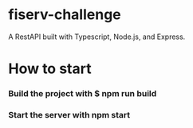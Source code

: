 # fiserv-challenge
A RestAPI built with Typescript, Node.js, and Express.

# How to start
### Build the project with $ npm run build
### Start the server with npm start
